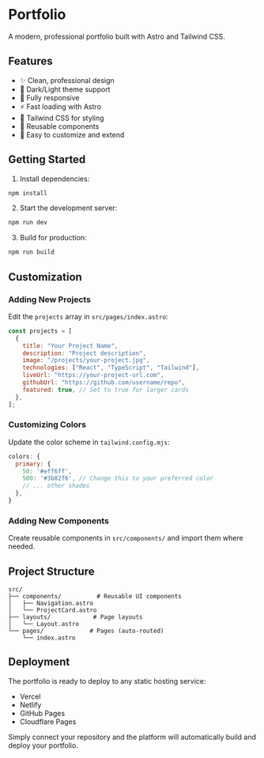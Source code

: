 # Portfolio

A modern, professional portfolio built with Astro and Tailwind CSS.

## Features

- ✨ Clean, professional design
- 🌙 Dark/Light theme support
- 📱 Fully responsive
- ⚡ Fast loading with Astro
- 🎨 Tailwind CSS for styling
- 🔧 Reusable components
- 🚀 Easy to customize and extend

## Getting Started

1. Install dependencies:

```bash
npm install
```

2. Start the development server:

```bash
npm run dev
```

3. Build for production:

```bash
npm run build
```

## Customization

### Adding New Projects

Edit the `projects` array in `src/pages/index.astro`:

```javascript
const projects = [
  {
    title: "Your Project Name",
    description: "Project description",
    image: "/projects/your-project.jpg",
    technologies: ["React", "TypeScript", "Tailwind"],
    liveUrl: "https://your-project-url.com",
    githubUrl: "https://github.com/username/repo",
    featured: true, // Set to true for larger cards
  },
];
```

### Customizing Colors

Update the color scheme in `tailwind.config.mjs`:

```javascript
colors: {
  primary: {
    50: '#eff6ff',
    500: '#3b82f6', // Change this to your preferred color
    // ... other shades
  },
}
```

### Adding New Components

Create reusable components in `src/components/` and import them where needed.

## Project Structure

```
src/
├── components/          # Reusable UI components
│   ├── Navigation.astro
│   └── ProjectCard.astro
├── layouts/            # Page layouts
│   └── Layout.astro
└── pages/             # Pages (auto-routed)
    └── index.astro
```

## Deployment

The portfolio is ready to deploy to any static hosting service:

- Vercel
- Netlify
- GitHub Pages
- Cloudflare Pages

Simply connect your repository and the platform will automatically build and deploy your portfolio.
